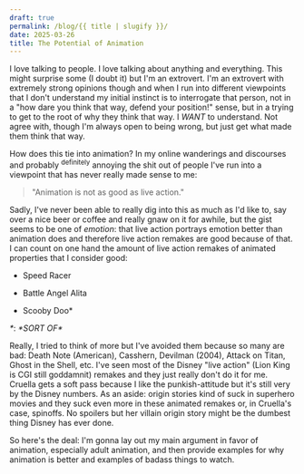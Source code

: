 ```yaml
---
draft: true
permalink: /blog/{{ title | slugify }}/
date: 2025-03-26
title: The Potential of Animation
---
```

I love talking to people. I love talking about anything and everything. This might surprise some (I doubt it) but I'm an extrovert. I'm an extrovert with extremely strong opinions though and when I run into different viewpoints that I don't understand my initial instinct is to interrogate that person, not in a "how dare you think that way, defend your position!" sense, but in a trying to get to the root of why they think that way. I _WANT_ to understand. Not agree with, though I'm always open to being wrong, but just get what made them think that way.

How does this tie into animation? In my online wanderings and discourses and probably <sup>definitely</sup> annoying the shit out of people I've run into a viewpoint that has never really made sense to me:

> "Animation is not as good as live action."

Sadly, I've never been able to really dig into this as much as I'd like to, say over a nice beer or coffee and really gnaw on it for awhile, but the gist seems to be one of _emotion_: that live action portrays emotion better than animation does and therefore live action remakes are good because of that. I can count on one hand the amount of live action remakes of animated properties that I consider good:

*   Speed Racer
    
*   Battle Angel Alita
    
*   Scooby Doo\*
    

_\*_: _\*SORT OF\*_

Really, I tried to think of more but I've avoided them because so many are bad: Death Note (American), Casshern, Devilman (2004), Attack on Titan, Ghost in the Shell, etc. I've seen most of the Disney "live action" (Lion King is CGI still goddamnit) remakes and they just really don't do it for me. Cruella gets a soft pass because I like the punkish-attitude but it's still very by the Disney numbers. As an aside: origin stories kind of suck in superhero movies and they suck even more in these animated remakes or, in Cruella's case, spinoffs. No spoilers but her villain origin story might be the dumbest thing Disney has ever done.

So here's the deal: I'm gonna lay out my main argument in favor of animation, especially adult animation, and then provide examples for why animation is better and examples of badass things to watch.